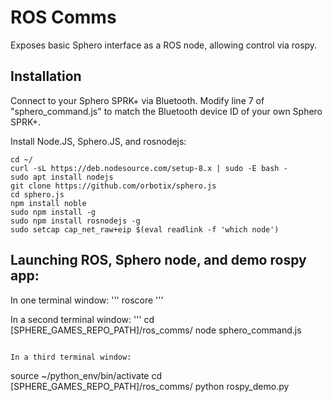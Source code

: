 # ROS Comms
Exposes basic Sphero interface as a ROS node, allowing control via rospy.

## Installation
Connect to your Sphero SPRK+ via Bluetooth. 
Modify line 7 of "sphero_command.js" to match the Bluetooth device ID of your own Sphero SPRK+.

Install Node.JS, Sphero.JS, and rosnodejs:
```
cd ~/
curl -sL https://deb.nodesource.com/setup-8.x | sudo -E bash -
sudo apt install nodejs
git clone https://github.com/orbotix/sphero.js
cd sphero.js
npm install noble
sudo npm install -g
sudo npm install rosnodejs -g
sudo setcap cap_net_raw+eip $(eval readlink -f 'which node')
```

## Launching ROS, Sphero node, and demo rospy app:
In one terminal window:
'''
roscore
'''

In a second terminal window:
'''
cd [SPHERE_GAMES_REPO_PATH]/ros_comms/
node sphero_command.js
```

In a third terminal window:
```
source ~/python_env/bin/activate
cd [SPHERE_GAMES_REPO_PATH]/ros_comms/
python rospy_demo.py
```

